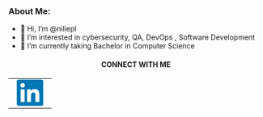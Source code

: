 ### About Me:  
- 👋 Hi, I’m @niliepl
- 👀 I’m interested in cybersecurity, QA, DevOps , Software Development
- 🌱 I’m currently taking Bachelor in Computer Science

<h4 align="center">CONNECT WITH ME</h4>
<table align="center">
  <tr>
    <td align="center" style="padding: 0 15px;">
      <a href='https://www.linkedin.com/in/lee-pei-lin-3555452bb/'>
        <img src="https://github.com/devicons/devicon/blob/master/icons/linkedin/linkedin-original.svg" title="linkedin" alt="linkedin" width="55" height="55"/>
      </a>
    </td>
  </tr>
</table>




<!---
niliepl/niliepl is a ✨ special ✨ repository because its `README.md` (this file) appears on your GitHub profile.
You can click the Preview link to take a look at your changes.
--->
